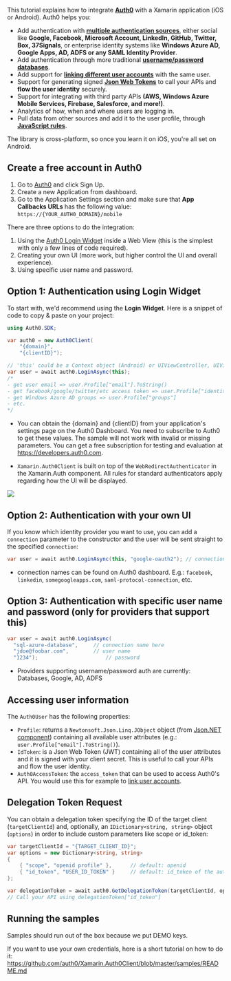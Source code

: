 This tutorial explains how to integrate **[Auth0](http://developers.auth0.com)** with a Xamarin application (iOS or Android).  Auth0 helps you:

* Add authentication with **[multiple authentication sources](https://docs.auth0.com/identityproviders)**, either social like **Google, Facebook, Microsoft Account, LinkedIn, GitHub, Twitter, Box, 37Signals**, or enterprise identity systems like **Windows Azure AD, Google Apps, AD, ADFS or any SAML Identity Provider**.
* Add authentication through more traditional **[username/password databases](https://docs.auth0.com/mysql-connection-tutorial)**.
* Add support for **[linking different user accounts](https://docs.auth0.com/link-accounts)** with the same user.
* Support for generating signed **[Json Web Tokens](https://docs.auth0.com/jwt)** to call your APIs and **flow the user identity** securely.
* Support for integrating with third party APIs **(AWS, Windows Azure Mobile Services, Firebase, Salesforce, and more!)**.
* Analytics of how, when and where users are logging in.
* Pull data from other sources and add it to the user profile, through **[JavaScript rules](https://docs.auth0.com/rules)**.

The library is cross-platform, so once you learn it on iOS, you're all set on Android.

## Create a free account in Auth0

1. Go to [Auth0](http://developers.auth0.com) and click Sign Up.
2. Create a new Application from dashboard.
3. Go to the Application Settings section and make sure that __App Callbacks URLs__ has the following value: `https://{YOUR_AUTH0_DOMAIN}/mobile`

There are three options to do the integration: 

1. Using the [Auth0 Login Widget](https://docs.auth0.com/login-widget) inside a Web View (this is the simplest with only a few lines of code required).
2. Creating your own UI (more work, but higher control the UI and overall experience).
3. Using specific user name and password.

## Option 1: Authentication using Login Widget

To start with, we'd recommend using the __Login Widget__. Here is a snippet of code to copy & paste on your project: 

```csharp
using Auth0.SDK;

var auth0 = new Auth0Client(
	"{domain}",
	"{clientID}");

// 'this' could be a Context object (Android) or UIViewController, UIView, UIBarButtonItem (iOS)
var user = await auth0.LoginAsync(this);
/*
- get user email => user.Profile["email"].ToString()
- get facebook/google/twitter/etc access token => user.Profile["identities"][0]["access_token"]
- get Windows Azure AD groups => user.Profile["groups"]
- etc.
*/
```

- You can obtain the {domain} and {clientID} from your application's settings page on the Auth0 Dashboard. You need to subscribe to Auth0 to get these values. The sample will not work with invalid or missing parameters. You can get a free subscription for testing and evaluation at <https://developers.auth0.com>.

- `Xamarin.Auth0Client` is built on top of the `WebRedirectAuthenticator` in the Xamarin.Auth component. All rules for standard authenticators apply regarding how the UI will be displayed.

![](https://docs.auth0.com/img/xamarin.auth0client.png)

## Option 2: Authentication with your own UI

If you know which identity provider you want to use, you can add a `connection` parameter to the constructor and the user will be sent straight to the specified `connection`:

```csharp
var user = await auth0.LoginAsync(this, "google-oauth2"); // connection name here
```

- connection names can be found on Auth0 dashboard. E.g.: `facebook`, `linkedin`, `somegoogleapps.com`, `saml-protocol-connection`, etc.

## Option 3: Authentication with specific user name and password (only for providers that support this)

```csharp
var user = await auth0.LoginAsync(
  "sql-azure-database",   	// connection name here
  "jdoe@foobar.com",      	// user name
  "1234");             			// password
```

- Providers supporting username/password auth are currently: Databases, Google, AD, ADFS

## Accessing user information

The `Auth0User` has the following properties:

* `Profile`: returns a `Newtonsoft.Json.Linq.JObject` object (from [Json.NET component](http://components.xamarin.com/view/json.net/)) containing all available user attributes (e.g.: `user.Profile["email"].ToString()`).
* `IdToken`: is a Json Web Token (JWT) containing all of the user attributes and it is signed with your client secret. This is useful to call your APIs and flow the user identity.
* `Auth0AccessToken`: the `access_token` that can be used to access Auth0's API. You would use this for example to [link user accounts](https://docs.auth0.com/link-accounts).

## Delegation Token Request

You can obtain a delegation token specifying the ID of the target client (`targetClientId`) and, optionally, an `IDictionary<string, string>` object (`options`) in order to include custom parameters like scope or id_token:

~~~csharp
var targetClientId = "{TARGET_CLIENT_ID}";
var options = new Dictionary<string, string>
{
    { "scope", "openid profile" },		// default: openid
    { "id_token", "USER_ID_TOKEN" }		// default: id_token of the authenticated user (client.auth0User.IdToken)
};

var delegationToken = await auth0.GetDelegationToken(targetClientId, options);
// Call your API using delegationToken["id_token"]
~~~

## Running the samples

Samples should run out of the box because we put DEMO keys.

If you want to use your own credentials, here is a short tutorial on how to do it:
https://github.com/auth0/Xamarin.Auth0Client/blob/master/samples/README.md
